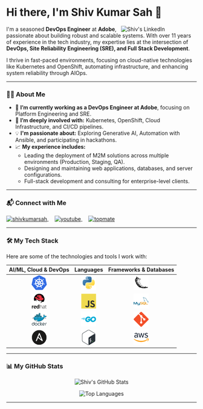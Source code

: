 # Hi there, I'm Shiv Kumar Sah 👋

<a href="https://linkedin.com/in/shivkumarsah" target="_blank">
  <img align="right" alt="Shiv's LinkedIn" width="200" src="https://i.imgur.com/83w5mK3.png" />
</a>

I'm a seasoned **DevOps Engineer** at **Adobe**, passionate about building robust and scalable systems. With over 11 years of experience in the tech industry, my expertise lies at the intersection of **DevOps, Site Reliability Engineering (SRE), and Full Stack Development**.

I thrive in fast-paced environments, focusing on cloud-native technologies like Kubernetes and OpenShift, automating infrastructure, and enhancing system reliability through AIOps.

---

### 👨‍💻 About Me

- 🔭 **I’m currently working as a DevOps Engineer at Adobe**, focusing on Platform Engineering and SRE.
- 🌱 **I’m deeply involved with:** Kubernetes, OpenShift, Cloud Infrastructure, and CI/CD pipelines.
- 💡 **I'm passionate about:** Exploring Generative AI, Automation with Ansible, and participating in hackathons.
- 📈 **My experience includes:**
  - Leading the deployment of M2M solutions across multiple environments (Production, Staging, QA).
  - Designing and maintaining web applications, databases, and server configurations.
  - Full-stack development and consulting for enterprise-level clients.

---

### 📬 Connect with Me

<p align="left">
  <a href="https://linkedin.com/in/shivkumarsah" target="blank">
    <img align="center" src="https://raw.githubusercontent.com/rahuldkjain/github-profile-readme-generator/master/src/images/icons/Social/linked-in-alt.svg" alt="shivkumarsah" height="30" width="40" />
  </a> &nbsp; &nbsp;
  <a href="https://www.youtube.com/shivkumarsah" target="blank">
    <img align="center" src="https://raw.githubusercontent.com/rahuldkjain/github-profile-readme-generator/master/src/images/icons/Social/youtube.svg" alt="youtube" height="30" width="40" />
  </a> &nbsp; &nbsp;
  <a href="https://topmate.io/shivkumarsah" target="blank">
    <img align="center" src="https://topmate.io/cdn-cgi/image/width=384,quality=90/images/common/topmate-dark.svg" alt="topmate" height="30" width="40" />
  </a>
  </p>

---

### 🛠️ My Tech Stack

Here are some of the technologies and tools I work with:

| **AI/ML, Cloud & DevOps** | **Languages** | **Frameworks & Databases** |
| :---: | :---: | :---: |
| <img src="https://raw.githubusercontent.com/devicons/devicon/master/icons/kubernetes/kubernetes-plain.svg" alt="Kubernetes" width="40" height="40"/> | <img src="https://raw.githubusercontent.com/devicons/devicon/master/icons/python/python-original.svg" alt="Python" width="40" height="40"/> | <img src="https://raw.githubusercontent.com/devicons/devicon/master/icons/flask/flask-original.svg" alt="Flask" width="40" height="40"/> |
| <img src="https://raw.githubusercontent.com/devicons/devicon/master/icons/redhat/redhat-original-wordmark.svg" alt="OpenShift" width="40" height="40"/> | <img src="https://raw.githubusercontent.com/devicons/devicon/master/icons/javascript/javascript-original.svg" alt="JavaScript" width="40" height="40"/> | <img src="https://raw.githubusercontent.com/devicons/devicon/master/icons/mysql/mysql-original-wordmark.svg" alt="MySQL" width="40" height="40"/> |
| <img src="https://raw.githubusercontent.com/devicons/devicon/master/icons/docker/docker-original-wordmark.svg" alt="Docker" width="40" height="40"/> | <img src="https://raw.githubusercontent.com/devicons/devicon/master/icons/go/go-original-wordmark.svg" alt="Go" width="40" height="40"/> | <img src="https://raw.githubusercontent.com/devicons/devicon/master/icons/git/git-original.svg" alt="Git" width="40" height="40"/> |
| <img src="https://raw.githubusercontent.com/devicons/devicon/2ae2a900d2f041da66e950e4d48052658d850630/icons/ansible/ansible-original.svg" alt="Ansible" width="40" height="40"/> | <img src="https://raw.githubusercontent.com/devicons/devicon/master/icons/bash/bash-original.svg" alt="Bash" width="40" height="40"/> | <img src="https://raw.githubusercontent.com/devicons/devicon/master/icons/amazonwebservices/amazonwebservices-original-wordmark.svg" alt="AWS" width="40" height="40"/> |

---

### 📊 My GitHub Stats

<p align="center">
  <img src="https://github-readme-stats.vercel.app/api?username=shivkumarsah&show_icons=true&theme=radical&rank_icon=github" alt="Shiv's GitHub Stats" />
</p>
<p align="center">
  <img src="https://github-readme-stats.vercel.app/api/top-langs/?username=shivkumarsah&layout=compact&theme=radical" alt="Top Languages" />
</p>

---
